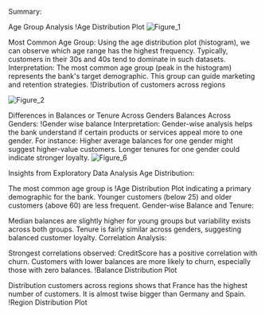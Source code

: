 Summary:

Age Group Analysis !Age Distribution Plot 
![Figure_1](https://github.com/user-attachments/assets/6750ed04-0172-4556-a4d3-53e8c3803174)

Most Common Age Group: Using the age distribution plot (histogram), we can observe which age range has the highest frequency. Typically, customers in their 30s and 40s tend to dominate in such datasets. Interpretation: The most common age group (peak in the histogram) represents the bank's target demographic. This group can guide marketing and retention strategies. !Distribution of customers across regions

![Figure_2](https://github.com/user-attachments/assets/24ef789e-706c-4e82-96bb-884ac25deb1b)

Differences in Balances or Tenure Across Genders Balances Across Genders: !Gender wise balance
Interpretation: Gender-wise analysis helps the bank understand if certain products or services appeal more to one gender. For instance: Higher average balances for one gender might suggest higher-value customers. Longer tenures for one gender could indicate stronger loyalty.
![Figure_6](https://github.com/user-attachments/assets/e35078bb-dbbb-4559-a96e-01e90c710984)


Insights from Exploratory Data Analysis Age Distribution:

The most common age group is !Age Distribution Plot indicating a primary demographic for the bank. Younger customers (below 25) and older customers (above 60) are less frequent. Gender-wise Balance and Tenure:

Median balances are slightly higher for young groups but variability exists across both groups. Tenure is fairly similar across genders, suggesting balanced customer loyalty. Correlation Analysis:

Strongest correlations observed: CreditScore has a positive correlation with churn. Customers with lower balances are more likely to churn, especially those with zero balances. !Balance Distribution Plot

Distribution customers across regions shows that France has the highest number of customers. It is almost twise bigger than Germany and Spain. !Region Distribution Plot
